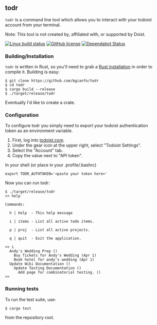 todr
----
`todr` is a command line tool which allows you to interact with your todoist
account from your terminal.

Note: This tool is not created by, affiliated with, or supported by Doist.

[![Linux build status](https://travis-ci.org/bgianfo/todr.svg?branch=master)](https://travis-ci.org/bgianfo/todr)
[![GitHub license](https://img.shields.io/github/license/bgianfo/todr.svg)]()
[![Dependabot Status](https://api.dependabot.com/badges/status?host=github&repo=bgianfo/todr)](https://dependabot.com)

### Building/Installation

`todr` is written in Rust, so you'll need to grab a
[Rust installation](https://www.rust-lang.org/) in order to compile it.
Building is easy:

```
$ git clone https://github.com/bgianfo/todr
$ cd todr
$ cargo build --release
$ ./target/release/todr
```

Eventually I'd like to create a crate.

### Configuration

To configure todr you simply need to export your todoist authentication token as an environment variable.

1. First, log into [todoist.com](http://todoist.com).
2. Under the gear icon at the upper right, select "Todoist Settings".
3. Select the "Account" tab.
4. Copy the value next to "API token".

In your shell (or place in your .profile/.bashrc)
```
export TODR_AUTHTOKEN='<paste your token here>'
```

Now you can run todr:
```
$ ./target/release/todr
>> help

Commands:

  h | help  - This help message

  i | items - List all active todo items.

  p | proj  - List all active projects.

  q | quit  - Exit the application.

>> i
  Andy's Wedding Prep ()
    Buy Tickets for Andy's Wedding (Apr 1)
    Book hotel for andy's wedding (Apr 1)
  Update Wiki Documentation ()
    Update Testing Documentation ()
      Add page for combinatorial testing. ()
>>
```

### Running tests

To run the test suite, use:

```
$ cargo test
```

from the repository root.
